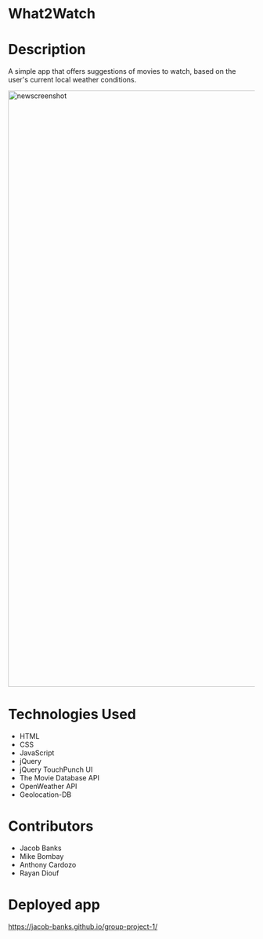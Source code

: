 # What2Watch

# Description
A simple app that offers suggestions of movies to watch, based on the user's current local weather conditions.


<img width="1215" alt="newscreenshot" src="https://user-images.githubusercontent.com/83983013/125202319-164f9d00-e241-11eb-910a-994bfe86cf70.png">


# Technologies Used
- HTML
- CSS
- JavaScript
- jQuery
- jQuery TouchPunch UI
- The Movie Database API
- OpenWeather API
- Geolocation-DB

# Contributors
- Jacob Banks
- Mike Bombay
- Anthony Cardozo
- Rayan Diouf


# Deployed app
https://jacob-banks.github.io/group-project-1/

